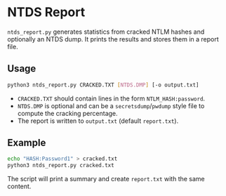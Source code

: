 # NTDS Report

`ntds_report.py` generates statistics from cracked NTLM hashes and optionally an NTDS dump. It prints the results and stores them in a report file.

## Usage

```bash
python3 ntds_report.py CRACKED.TXT [NTDS.DMP] [-o output.txt]
```

- `CRACKED.TXT` should contain lines in the form `NTLM_HASH:password`.
- `NTDS.DMP` is optional and can be a `secretsdump`/`pwdump` style file to compute the cracking percentage.
- The report is written to `output.txt` (default `report.txt`).

## Example

```bash
echo "HASH:Password1" > cracked.txt
python3 ntds_report.py cracked.txt
```

The script will print a summary and create `report.txt` with the same content.
